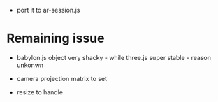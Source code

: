 - port it to ar-session.js

# Remaining issue
- babylon.js object very shacky - while three.js super stable - reason unkonwn

- camera projection matrix to set
- resize to handle
